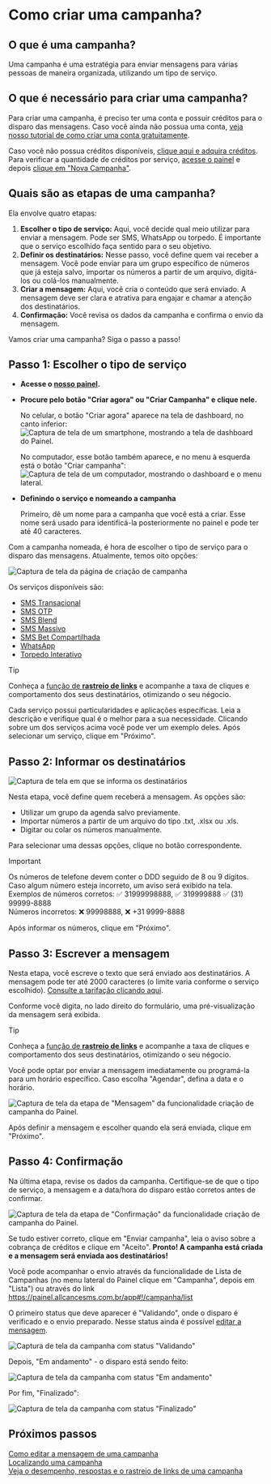 <script setup>
  import NoteComponent from './components/Note.md';
  import AsideArticle from "./components/AsideArticle.vue";
</script>

<div style="margin-bottom: 2rem">
  <NoteComponent/>
</div>

# Como criar uma campanha?

<AsideArticle/>

## O que é uma campanha?

Uma campanha é uma estratégia para enviar mensagens para várias pessoas de maneira organizada, utilizando um tipo de
serviço.

## O que é necessário para criar uma campanha?

Para criar uma campanha, é preciso ter uma conta e possuir créditos para o disparo das mensagens. Caso você ainda não
possua uma conta, [veja nosso tutorial de como criar uma conta gratuitamente](/get-started).

Caso você não possua créditos
disponíveis, [clique aqui e adquira créditos](https://painel.allcancesms.com.br/app#!/administrador/faturas/new). Para
verificar a quantidade de créditos por serviço, [acesse o painel](https://painel.allcancesms.com.br/app) e
depois [clique em "Nova Campanha"](https://painel.allcancesms.com.br/app#!/campanha/new).

## Quais são as etapas de uma campanha?

Ela envolve quatro etapas:

1. **Escolher o tipo de serviço:** Aqui, você decide qual meio utilizar para enviar a mensagem. Pode ser SMS, WhatsApp
   ou torpedo. É importante que o serviço escolhido faça sentido para o seu objetivo.
2. **Definir os destinatários:** Nesse passo, você define quem vai receber a mensagem. Você pode enviar para um grupo
   específico de números que já esteja salvo, importar os números a partir de um arquivo, digitá-los ou colá-los
   manualmente.
3. **Criar a mensagem:** Aqui, você cria o conteúdo que será enviado. A mensagem deve ser clara e atrativa para engajar
   e chamar a atenção dos destinatários.
4. **Confirmação:** Você revisa os dados da campanha e confirma o envio da mensagem.

Vamos criar uma campanha? Siga o passo a passo!

## Passo 1: Escolher o tipo de serviço

- **Acesse o [nosso painel](https://painel.allcancesms.com.br/app).**
- **Procure pelo botão "Criar agora" ou "Criar Campanha" e clique nele.**

  No celular, o botão "Criar agora" aparece na tela de dashboard, no canto inferior:  
  ![Captura de tela de um smartphone, mostrando a tela de dashboard do Painel.](/img/tutorial/sm-dashboard.png)

  No computador, esse botão também aparece, e no menu à esquerda está o botão "Criar campanha":
  ![Captura de tela de um computador, mostrando o dashboard e o menu lateral.](/img/tutorial/dsk-dashboard.png)

- **Definindo o serviço e nomeando a campanha**

  Primeiro, dê um nome para a campanha que você está a criar. Esse nome será usado para identificá-la posteriormente no
  painel e pode ter até 40 caracteres.

Com a campanha nomeada, é hora de escolher o tipo de serviço para o disparo das mensagens. Atualmente, temos oito
opções:

![Captura de tela da página de criação de campanha](/img/tutorial/select-service.png)

Os serviços disponíveis são:

- [SMS Transacional](/sms-campaigns.html#sms-transacional)
- [SMS OTP](/sms-campaigns.html#sms-otp)
- [SMS Blend](sms-campaigns.html#sms-blend)
- [SMS Massivo](sms-campaigns.html#sms-massivo)
- [SMS Bet Compartilhada](sms-campaigns.html#sms-bet-compartilhada)
- [WhatsApp](/whatsapp-campaigns)
- [Torpedo Interativo](/torpedo-campaings)

> [!TIP]
> Conheça a <a href="./trackers-links.html" target="_blank" style="color: var(--vp-custom-block-tip-text)">função de <b>rastreio de links</b></a> e acompanhe a taxa de cliques e comportamento dos seus destinatários, otimizando o seu négocio.

Cada serviço possui particularidades e aplicações específicas. Leia a descrição e verifique qual é o melhor para a sua
necessidade. Clicando sobre um dos serviços acima você pode ver um exemplo deles. Após selecionar um serviço, clique em "Próximo".

## Passo 2: Informar os destinatários

![Captura de tela em que se informa os destinatários](/img/tutorial/select-sender.png)

Nesta etapa, você define quem receberá a mensagem. As opções são:

- Utilizar um grupo da agenda salvo previamente.
- Importar números a partir de um arquivo do tipo .txt, .xlsx ou .xls.
- Digitar ou colar os números manualmente.

Para selecionar uma dessas opções, clique no botão correspondente.

> [!IMPORTANT]
> Os números de telefone devem conter o DDD seguido de 8 ou 9 dígitos. Caso algum número esteja incorreto, um aviso será
> exibido na tela.  
> Exemplos de números corretos: ✅ 31999998888, ✅ 319999888 ✅ (31) 99999-8888  
> Números incorretos: ❌ 99998888, ❌ +31 9999-8888

Após informar os números, clique em "Próximo".

## Passo 3: Escrever a mensagem

Nesta etapa, você escreve o texto que será enviado aos destinatários. A mensagem pode ter até 2000 caracteres (o limite
varia conforme o serviço escolhido). [Consulte a tarifação clicando aqui](/sms-campaigns#tarifacao).

Conforme você digita, no lado direito do formulário, uma pré-visualização da mensagem será exibida.


> [!TIP]
> Conheça a <a href="./trackers-links.html" target="_blank" style="color: var(--vp-custom-block-tip-text)">função de <b>rastreio de links</b></a> e acompanhe a taxa de cliques e comportamento dos seus destinatários, otimizando o seu négocio.

Você pode optar por enviar a mensagem imediatamente ou programá-la para um horário específico. Caso escolha "Agendar",
defina a data e o horário.

![Captura de tela da etapa de "Mensagem" da funcionalidade criação de campanha do Painel.](/img/tutorial/message-config.png)

Após definir a mensagem e escolher quando ela será enviada, clique em "Próximo".

## Passo 4: Confirmação

Na última etapa, revise os dados da campanha. Certifique-se de que o tipo de serviço, a mensagem e a data/hora do
disparo estão corretos antes de confirmar.

![Captura de tela da etapa de "Confirmação" da funcionalidade criação de campanha do Painel.](/img/tutorial/confirm-campaign.png)

Se tudo estiver correto, clique em "Enviar campanha", leia o aviso sobre a cobrança de créditos e clique em "Aceito". **Pronto! A campanha está criada e a mensagem será enviada aos destinatários!**

Você pode acompanhar o envio através da funcionalidade de Lista de Campanhas (no menu lateral do Painel clique em "Campanha", depois em "Lista") ou através do link <https://painel.allcancesms.com.br/app#!/campanha/list>

O primeiro status que deve aparecer é "Validando", onde o disparo é verificado e o envio preparado. Nesse status ainda é possível [editar a mensagem](/edit-campaign-message).

![Captura de tela da campanha com status "Validando"](/img/tutorial/status-validando.png)

Depois, "Em andamento" - o disparo está sendo feito:

![Captura de tela da campanha com status "Em andamento"](/img/tutorial/status-andamento.png)

Por fim, "Finalizado":

![Captura de tela da campanha com status "Finalizado"](/img/tutorial/status-finished.png)

## Próximos passos

[Como editar a mensagem de uma campanha](/edit-campaign-message)  
[Localizando uma campanha](/search-campaigns)  
[Veja o desempenho, respostas e o rastreio de links de uma campanha](/advanced-filters-campaings)  